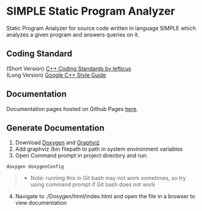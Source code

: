 # SIMPLE Static Program Analyzer

Static Program Analyzer for source code written in language SIMPLE which analyzes a given program and answers queries on it.

## Coding Standard 
(Short Version) [C++ Coding Standards by lefticus](https://gist.github.com/lefticus/10191322)  
(Long Version) [Google C++ Style Guide](https://google.github.io/styleguide/cppguide.html)

## Documentation

Documentation pages hosted on Github Pages [here](https://turtle96.github.io/cs3201-doxygen/html/annotated.html).

## Generate Documentation

1. Download [Doxygen](http://www.stack.nl/~dimitri/doxygen/) and [Graphviz](http://www.graphviz.org/)
2. Add graphviz /bin filepath to path in system environment variables
3. Open Command prompt in project directory and run:
```
doxygen doxygenConfig
```
> * Note: running this in Git bash may not work sometimes, so try using command prompt if Git bash does not work
4. Navigate to ./Doxygen/html/index.html and open the file in a browser to view documentation
